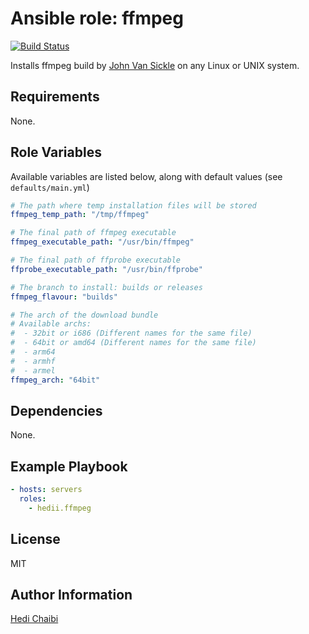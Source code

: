 Ansible role: ffmpeg
====================

[![Build Status](https://travis-ci.org/hedii/ansible-role-ffmpeg.svg?branch=master)](https://travis-ci.org/hedii/ansible-role-ffmpeg)

Installs ffmpeg build by [John Van Sickle](http://johnvansickle.com/) on any Linux or UNIX system.

Requirements
------------

None.

Role Variables
--------------

Available variables are listed below, along with default values (see `defaults/main.yml`)

```yml
# The path where temp installation files will be stored
ffmpeg_temp_path: "/tmp/ffmpeg"

# The final path of ffmpeg executable
ffmpeg_executable_path: "/usr/bin/ffmpeg"

# The final path of ffprobe executable
ffprobe_executable_path: "/usr/bin/ffprobe"

# The branch to install: builds or releases
ffmpeg_flavour: "builds"

# The arch of the download bundle
# Available archs:
#  - 32bit or i686 (Different names for the same file)
#  - 64bit or amd64 (Different names for the same file)
#  - arm64
#  - armhf
#  - armel 
ffmpeg_arch: "64bit"
```

Dependencies
------------

None.

Example Playbook
----------------
```yml
- hosts: servers
  roles:
    - hedii.ffmpeg
```

License
-------

MIT

Author Information
------------------

[Hedi Chaibi](https://hedichaibi.com)
